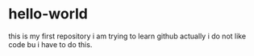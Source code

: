 # hello-world
this is my first repository
i am trying to learn github actually i do not like code bu i have to do this.
